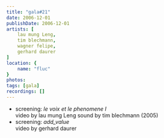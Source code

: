 ```yaml
---
title: "gala#21"
date: 2006-12-01
publishDate: 2006-12-01
artists: [
    lau mung Leng,
    tim blechmann,
    wagner felipe,
    gerhard daurer
]
location: {
    name: "fluc"
}
photos:
tags: [gala]
recordings: []
---
```

- screening: _le voix et le phenomene I_  
video by lau mung Leng sound by tim blechmann (2005)
- screening: _add_value_  
video by gerhard daurer

